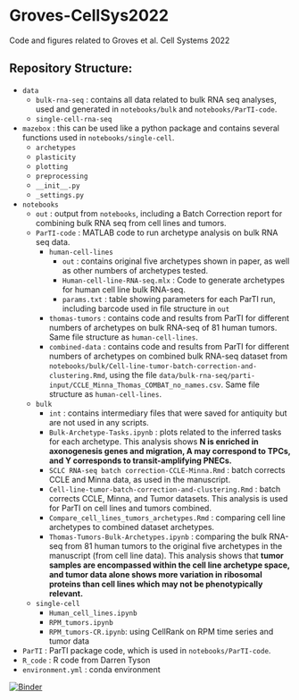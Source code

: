 # Groves-CellSys2022
Code and figures related to Groves et al. Cell Systems 2022

## Repository Structure:
- `data`
    - `bulk-rna-seq` : contains all data related to bulk RNA seq analyses, used and generated in `notebooks/bulk` and `notebooks/ParTI-code`.
    - `single-cell-rna-seq`
- `mazebox` : this can be used like a python package and contains several functions used in  `notebooks/single-cell`.
    - `archetypes`
    - `plasticity`
    - `plotting`
    - `preprocessing`
    - `__init__.py`
    - `_settings.py`
- `notebooks`
    - `out` : output from `notebooks`, including a Batch Correction report for combining bulk RNA seq from cell lines and tumors. 
    - `ParTI-code` : MATLAB code to run archetype analysis on bulk RNA seq data. 
        - `human-cell-lines`  
            - `out` : contains original five archetypes shown in paper, as well as other numbers of archetypes tested.
            - `Human-cell-line-RNA-seq.mlx` : Code to generate archetypes for human cell line bulk RNA-seq. 
            - `params.txt` : table showing parameters for each ParTI run, including barcode used in file structure in `out`
        - `thomas-tumors` : contains code and results from ParTI for different numbers of archetypes on bulk RNA-seq of 81 human tumors. Same file structure as `human-cell-lines`.
        - `combined-data` : contains code and results from ParTI for different numbers of archetypes on combined bulk RNA-seq dataset from `notebooks/bulk/Cell-line-tumor-batch-correction-and-clustering.Rmd`, using the file `data/bulk-rna-seq/parti-input/CCLE_Minna_Thomas_COMBAT_no_names.csv`. Same file structure as `human-cell-lines`. 
    - `bulk`
        - `int` : contains intermediary files that were saved for antiquity but are not used in any scripts.
        - `Bulk-Archetype-Tasks.ipynb` : plots related to the inferred tasks for each archetype. This analysis shows **N is enriched in axonogenesis genes and migration, A may correspond to TPCs, and Y corresponds to transit-amplifying PNECs.**
        - `SCLC RNA-seq batch correction-CCLE-Minna.Rmd` : batch corrects CCLE and Minna data, as used in the manuscript.
        - `Cell-line-tumor-batch-correction-and-clustering.Rmd` : batch corrects CCLE, Minna, and Tumor datasets. This analysis is used for ParTI on cell lines and tumors combined.
        - `Compare_cell_lines_tumors_archetypes.Rmd` : comparing cell line archetypes to combined dataset archetypes.
        - `Thomas-Tumors-Bulk-Archetypes.ipynb` : comparing the bulk RNA-seq from 81 human tumors to the original five archetypes in the manuscript (from cell line data). This analysis shows that **tumor samples are encompassed within the cell line archetype space, and tumor data alone shows more variation in ribosomal proteins than cell lines which may not be phenotypically relevant.** 
    - `single-cell`
        - `Human_cell_lines.ipynb`
        - `RPM_tumors.ipynb`
        - `RPM_tumors-CR.ipynb`: using CellRank on RPM time series and tumor data
- `ParTI` : ParTI package code, which is used in `notebooks/ParTI-code`.
- `R_code` : R code from Darren Tyson
- `environment.yml` : conda environment 


[![Binder](https://mybinder.org/badge_logo.svg)](https://mybinder.org/v2/gh/QuLab-VU/Groves-CellSys2021/sarah)
